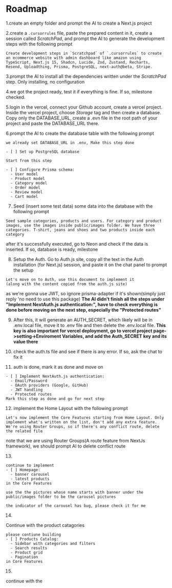 # Roadmap
1.create an empty folder and prompt the AI to create a Next.js project

2.create a `.cursorrules` file, paste the prepared content in it, create a session called *ScratchPad*, and prompt the AI to generate the development steps with the following prompt
```
Create development steps in `Scratchpad` of `.cursorrules` to create an ecommerce website with admin dashboard like amazon using TypeScript, Next.js 15, Shadcn, Lucide, Zod, Zustand, Recharts, Resend, Uploadthing, Prisma, PostgreSQL, next-auth@beta, Stripe.
```

3.prompt the AI to install all the dependencies written under the *ScratchPad* step. Only installing, no configuration

4.we got the project ready, test it if everything is fine. If so, milestone checked.

5.login in the vercel, connect your Github account, create a vercel project. Inside the vercel project, choose *Storage* tag and then create a database. Copy only the DATABASE_URL, create a .evn file in the root path of your project and paste the DATABASE_URL there.

6.prompt the AI to create the database table with the following prompt
```
we already set DATABASE_URL in .env, Make this step done

- [ ] Set up PostgreSQL database

Start from this step

- [ ] Configure Prisma schema:
  - User model
  - Product model
  - Category model
  - Order model
  - Review model
  - Cart model
```

7. Seed (insert some test data) some data into the database with the following prompt
```
Seed sample categories, products and users. For category and product images, use the images inside public/images folder. We have three categories. T-shirt, jeans and shoes and two products inside each category
```
after it's successfully executed, go to Neon and check if the data is inserted. If so, database is ready, milestone

8. Setup the Auth. Go to Auth.js site, copy all the text in the Auth installation (for Next.js) session, and paste it on the chat panel to prompt the setup
```
Let's move on to Auth, use this document to implement it
(along with the content copied from the auth.js site)
```
as we're gonna use JWT, so ignore prisma-adapter if it's shown(simply just reply 'no need to use this package)
**The AI didn't finish all the steps under "Implement NextAuth.js authentication:", have to check everything is done before moving on the next step, especially the "Protected routes"**

9. After this, it will generate an AUTH_SECRET, which likely will be in .env.local file, move it to .env file and then delete the .env.local file. **This key is also important for vercel deployment, go to vercel project page->setting->Enviroment Variables, and add the Auth_SECRET key and its value there**

10. check the auth.ts file and see if there is any error. If so, ask the chat to fix it

11. auth is done, mark it as done and move on
```
- [ ] Implement NextAuth.js authentication:
  - Email/Password
  - OAuth providers (Google, GitHub)
  - JWT handling
  - Protected routes
Mark this step as done and go for next step
```

12. implement the Home Layout with the following prompt
```
Let's now implement the Core Features starting from Home Layout. Only implement what's written on the list, don't add any extra feature. We're using Router Groups, so if there's any conflict route, delete the related file 
```
note that we are using Router Groups(A route feature from NextJs framework), we should prompt AI to delete conflict route

13.
```
continue to implement 
- [ ] Homepage:
  - banner carousel
  - latest products
in the Core Features

use the the pictures whose name starts with banner under the public/images folder to be the carousel pictures

the indicator of the carousel has bug, please check it for me
```

14.
Continue with the product catagories
```
please contiune building
- [ ] Products Catalog:
  - Sidebar with categories and filters
  - Search results
  - Product grid
  - Pagination
in Core Features
```

15.
continue with the 